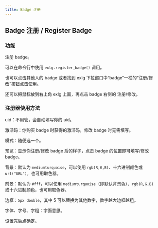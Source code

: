 ```yaml
---
title: Badge 注册
---
```


## Badge 注册 / Register Badge

### 功能

注册 badge。

可以在命令行中使用 `exlg.register_badge()` 调用。

也可以点击其他人的 badge 或者找到 exlg 下拉窗口中“badge”一栏的“注册/修改”按钮点击使用。

还可以把鼠标放到右上角 exlg 上面，再点击 badge 右侧的 注册/修改。

### 注册器使用方法

uid：不用管，会自动填写你的 uid。

激活码：你购买 badge 时获得的激活码，修改 badge 时无需填写。

模式：随便选一个。

预览：显示你注册/修改 badge 后的样子，点击 badge 的位置即可填写/修改 badge。

背景：默认为 `mediumturquoise`，可以使用 `rgb(R,G,B)`、十六进制颜色或 `url("URL")`，也可用取色器。

前景：默认为 `#fff`，可以使用 `mediumturquoise`（即默认背景色）、`rgb(R,G,B)` 或十六进制颜色，也可用取色器。

边框：`5px double`，其中 5 可以替换为其他数字，数字越大边框越粗。

字体、字号、字粗：字面意思。

设置完后点确定。

